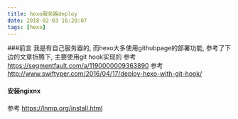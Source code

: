 ```yaml
---
title: hexo服务器deploy
date: 2018-02-03 16:20:07
tags: [hexo]
---
```

###前言
我是有自己服务器的, 而hexo大多使用githubpage的部署功能, 参考了下边的文章折腾下, 主要使用git hook实现的
参考 https://segmentfault.com/a/1190000009363890
参考 http://www.swiftyper.com/2016/04/17/deploy-hexo-with-git-hook/

#### 安装ngixnx
 参考 https://lnmp.org/install.html